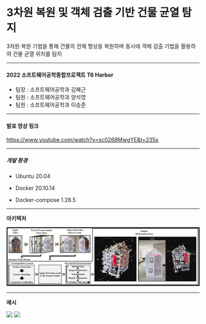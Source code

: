 # 3차원 복원 및 객체 검출 기반 건물 균열 탐지

3차원 복원 기법을 통해 건물의 전체 형상을 복원하며 동시에 객체 검출 기법을 활용하여 건물 균열 위치를 탐지

------

#### **2022 소프트웨어공학종합프로젝트 T6 Harbor**

- 팀장 : 소프트웨어공학과 김혜근
- 팀원 : 소프트웨어공학과 양석영
- 팀원 : 소프트웨어공학과 이승준

------

#### **발표 영상 링크**
https://www.youtube.com/watch?v=sc0268MwgYE&t=235s

------

##### **개발 환경**

- Ubuntu 20.04

- Docker 20.10.14

- Docker-compose 1.28.5

------

**아키텍처**

<img src="read_img\architecture1.png" style="zoom:80%;" />

------

**예시**

<img src="read_img\origin.gif" width="45%" />  <img src="read_img\result.gif" width="45%" />
